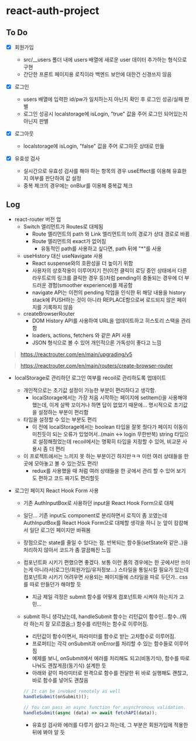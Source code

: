 # react-auth-project

## To Do

- [x] 회원가입

  - src/\_\_users 폴더 내에 users 배열에 새로운 user 데이터 추가하는 형식으로 구현
  - 간단한 프론트 페이지용 로직이라 백엔드 보안에 대한건 신경쓰지 않음

- [x] 로그인

  - users 배열에 입력한 id/pw가 일치하는지 아닌지 확인 후 로그인 성공/실패 판별
  - 로그인 성공시 localstorage에 isLogin, "true" 값을 주어 로그인 되어있는지 아닌지 판별

- [x] 로그아웃

  - localstorage에 isLogin, "false" 값을 주어 로그아웃 상태로 만듦

- [x] 유효성 검사
  - 실시간으로 유효성 검사를 해야 하는 항목의 경우 useEffect를 이용해 유효한지 여부를 판단하여 값 설정
  - 중복 체크의 경우에는 onBlur를 이용해 중복값 체크

## Log

- react-router 버전 업
  - Switch 엘리먼트가 Routes로 대체됨
    - Route 엘리먼트의 path 와 Link 엘리먼트의 to의 경로가 상대 경로로 바뀜
    - Route 엘리먼트의 exact가 없어짐
      - 유동적인 path를 사용하고 싶다면, path 뒤에 "\*"를 사용
  - useHistory 대신 useNavigate 사용
    - React suspense와의 호환성을 더 높이기 위함
    - 사용자의 상호작용이 이루어지기 전(이전 클릭이 로딩 중인 상태에서 다른 라우트로의 링크를 클릭한 경우 등)처럼 pending이 충돌되는 경우에 더 부드러운 경험(smoother experience)를 제공함
    - navigate API는 이전의 pending 작업을 인식한 뒤 해당 내용을 history stack에 PUSH하는 것이 아니라 REPLACE함으로써 로드되지 않은 페이지를 기록하지 않음
  - createBrowserRouter
    - DOM History API를 사용하여 URL을 업데이트하고 히스토리 스택을 관리함
    - loaders, actions, fetchers 와 같은 API 사용
    - JSON 형식으로 볼 수 있어 개인적으론 가독성이 좋다고 느낌

> https://reactrouter.com/en/main/upgrading/v5

> https://reactrouter.com/en/main/routers/create-browser-router

- localStorage로 관리하던 로그인 여부를 recoil로 관리하도록 업데이트

  - 개인적으로는 초기값 설정이 가능한 부분이 편리하다고 생각함.
    - localStorage에서는 가장 처음 시작하는 페이지에 setItem()을 사용해야 했는데, 이게 살짝 꼬이거나 하면 답이 없었기 때문에... 명시적으로 초기값을 설정하는 부분이 편리함
  - 타입을 설정할 수 있는 부분도 편리
    - 이 전에 localStorage에서는 boolean 타입을 잘못 줬다가 페이지 이동이 미친듯이 되는 오류가 있었어서..(main <-> login 무한반복) string 타입으로 설정해줬었는데 recoil에서는 명확히 타입을 지정할 수 있어, 비교문 사용시 좀 더 편리
  - 이 프로젝트에서는 느끼지 못 하는 부분이긴 하지만ㅋㅋ 이런 여러 상태들을 한 곳에 모아놓고 볼 수 있는것도 편리!
    - redux를 사용했을 때 처럼 여러 상태들을 한 곳에서 관리 할 수 있어 보기도 편하고 코드 짜기도 편리할듯

- 로그인 페이지 React Hook Form 사용

  - 기존 AuthInputBox로 사용하던 input을 React Hook Form으로 대체
  - 일단... 기존 input도 component로 분리하면서 로직이 좀 꼬였는데 AuthInputBox를 React Hook Form으로 대체할 생각을 하니 눈 앞이 캄캄해서 일단 로그인 페이지만 바꿔봄
  - 장점으로는 state를 줄일 수 있다는 점. 반복되는 함수들(setState와 같은..)을 처리하지 않아서 코드가 좀 깔끔해진 느낌
  - 컴포넌트화 시키기 편했으면 좋겠다. 보통 이런 폼의 경우에는 한 곳에서만 쓰이는게 아니라서(로그인/회원가입/유저정보...) 스타일을 통일시킬 필요가 있는데 컴포넌트화 시키기 어려우면 사용되는 페이지들에 스타일을 따로 두던가.. css를 따로 만들던가 해야할 듯
    - 지금 제일 걱정은 submit 함수를 어떻게 컴포넌트화 시켜야 하는지가 고민...
  - submit 하니 생각났는데, handleSubmit 함수는 리턴값이 함수인...함수..(뭐라 하는지 잘 모르겠음;;) 함수를 리턴하는 함수로 이루어짐.

    - 리턴값이 함수이면서, 파라미터를 함수로 받는 고차함수로 이루어짐.
    - 프로퍼티는 각각 onSubmit과 onError를 처리할 수 있는 함수들로 이루어짐
    - 예제를 보니, onSubmit에서 에러를 처리해도 되고(비동기식), 함수를 따로 나눠도 괜찮게끔(동기식) 설계한 듯
    - 아래와 같이 파라미터로 원격으로 함수를 전달한 뒤 바로 실행해도 괜찮고, 바로 함수를 넣어도 괜찮음

    ```javascript
    // It can be invoked remotely as well
    handleSubmit(onSubmit)();

    // You can pass an async function for asynchronous validation.
    handleSubmit(async (data) => await fetchAPI(data));
    ```

    - 유효성 검사와 에러를 다루기 쉽다고 하는데, 그 부분은 회원가입에 적용한 뒤에 봐야 알 듯
